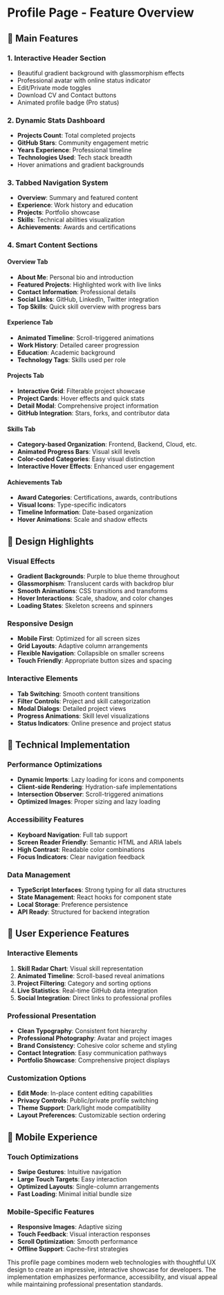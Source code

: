 # Profile Page - Feature Overview

## 🌟 Main Features

### 1. **Interactive Header Section**
- Beautiful gradient background with glassmorphism effects
- Professional avatar with online status indicator
- Edit/Private mode toggles
- Download CV and Contact buttons
- Animated profile badge (Pro status)

### 2. **Dynamic Stats Dashboard**
- **Projects Count**: Total completed projects
- **GitHub Stars**: Community engagement metric
- **Years Experience**: Professional timeline
- **Technologies Used**: Tech stack breadth
- Hover animations and gradient backgrounds

### 3. **Tabbed Navigation System**
- **Overview**: Summary and featured content
- **Experience**: Work history and education
- **Projects**: Portfolio showcase
- **Skills**: Technical abilities visualization
- **Achievements**: Awards and certifications

### 4. **Smart Content Sections**

#### Overview Tab
- **About Me**: Personal bio and introduction
- **Featured Projects**: Highlighted work with live links
- **Contact Information**: Professional details
- **Social Links**: GitHub, LinkedIn, Twitter integration
- **Top Skills**: Quick skill overview with progress bars

#### Experience Tab
- **Animated Timeline**: Scroll-triggered animations
- **Work History**: Detailed career progression
- **Education**: Academic background
- **Technology Tags**: Skills used per role

#### Projects Tab
- **Interactive Grid**: Filterable project showcase
- **Project Cards**: Hover effects and quick stats
- **Detail Modal**: Comprehensive project information
- **GitHub Integration**: Stars, forks, and contributor data

#### Skills Tab
- **Category-based Organization**: Frontend, Backend, Cloud, etc.
- **Animated Progress Bars**: Visual skill levels
- **Color-coded Categories**: Easy visual distinction
- **Interactive Hover Effects**: Enhanced user engagement

#### Achievements Tab
- **Award Categories**: Certifications, awards, contributions
- **Visual Icons**: Type-specific indicators
- **Timeline Information**: Date-based organization
- **Hover Animations**: Scale and shadow effects

## 🎨 Design Highlights

### Visual Effects
- **Gradient Backgrounds**: Purple to blue theme throughout
- **Glassmorphism**: Translucent cards with backdrop blur
- **Smooth Animations**: CSS transitions and transforms
- **Hover Interactions**: Scale, shadow, and color changes
- **Loading States**: Skeleton screens and spinners

### Responsive Design
- **Mobile First**: Optimized for all screen sizes
- **Grid Layouts**: Adaptive column arrangements
- **Flexible Navigation**: Collapsible on smaller screens
- **Touch Friendly**: Appropriate button sizes and spacing

### Interactive Elements
- **Tab Switching**: Smooth content transitions
- **Filter Controls**: Project and skill categorization
- **Modal Dialogs**: Detailed project views
- **Progress Animations**: Skill level visualizations
- **Status Indicators**: Online presence and project status

## 🚀 Technical Implementation

### Performance Optimizations
- **Dynamic Imports**: Lazy loading for icons and components
- **Client-side Rendering**: Hydration-safe implementations
- **Intersection Observer**: Scroll-triggered animations
- **Optimized Images**: Proper sizing and lazy loading

### Accessibility Features
- **Keyboard Navigation**: Full tab support
- **Screen Reader Friendly**: Semantic HTML and ARIA labels
- **High Contrast**: Readable color combinations
- **Focus Indicators**: Clear navigation feedback

### Data Management
- **TypeScript Interfaces**: Strong typing for all data structures
- **State Management**: React hooks for component state
- **Local Storage**: Preference persistence
- **API Ready**: Structured for backend integration

## 🎯 User Experience Features

### Interactive Elements
1. **Skill Radar Chart**: Visual skill representation
2. **Animated Timeline**: Scroll-based reveal animations
3. **Project Filtering**: Category and sorting options
4. **Live Statistics**: Real-time GitHub data integration
5. **Social Integration**: Direct links to professional profiles

### Professional Presentation
- **Clean Typography**: Consistent font hierarchy
- **Professional Photography**: Avatar and project images
- **Brand Consistency**: Cohesive color scheme and styling
- **Contact Integration**: Easy communication pathways
- **Portfolio Showcase**: Comprehensive project displays

### Customization Options
- **Edit Mode**: In-place content editing capabilities
- **Privacy Controls**: Public/private profile switching
- **Theme Support**: Dark/light mode compatibility
- **Layout Preferences**: Customizable section ordering

## 📱 Mobile Experience

### Touch Optimizations
- **Swipe Gestures**: Intuitive navigation
- **Large Touch Targets**: Easy interaction
- **Optimized Layouts**: Single-column arrangements
- **Fast Loading**: Minimal initial bundle size

### Mobile-Specific Features
- **Responsive Images**: Adaptive sizing
- **Touch Feedback**: Visual interaction responses
- **Scroll Optimization**: Smooth performance
- **Offline Support**: Cache-first strategies

This profile page combines modern web technologies with thoughtful UX design to create an impressive, interactive showcase for developers. The implementation emphasizes performance, accessibility, and visual appeal while maintaining professional presentation standards.
